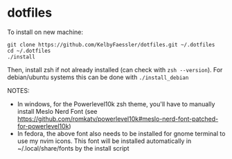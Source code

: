 # dotfiles

To install on new machine:
```
git clone https://github.com/KelbyFaessler/dotfiles.git ~/.dotfiles
cd ~/.dotfiles
./install
```

Then, install zsh if not already installed (can check with `zsh --version`).
For debian/ubuntu systems this can be done with `./install_debian`

NOTES:
- In windows, for the Powerlevel10k zsh theme, you'll have to manually install Meslo Nerd Font (see https://github.com/romkatv/powerlevel10k#meslo-nerd-font-patched-for-powerlevel10k)
- In fedora, the above font also needs to be installed for gnome terminal to use my nvim icons. This font will be installed automatically in ~/.local/share/fonts by the install script
